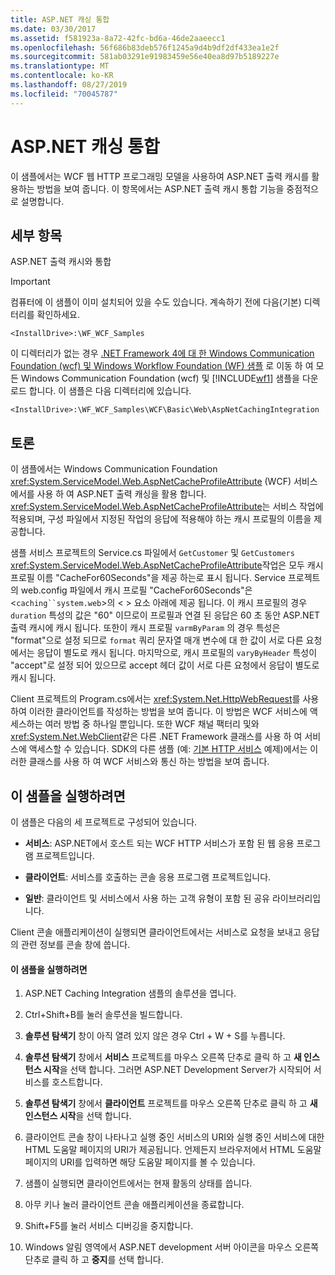 ```yaml
---
title: ASP.NET 캐싱 통합
ms.date: 03/30/2017
ms.assetid: f581923a-8a72-42fc-bd6a-46de2aaeecc1
ms.openlocfilehash: 56f686b83deb576f1245a9d4b9df2df433ea1e2f
ms.sourcegitcommit: 581ab03291e91983459e56e40ea8d97b5189227e
ms.translationtype: MT
ms.contentlocale: ko-KR
ms.lasthandoff: 08/27/2019
ms.locfileid: "70045787"
---
```

# <a name="aspnet-caching-integration"></a>ASP.NET 캐싱 통합

이 샘플에서는 WCF 웹 HTTP 프로그래밍 모델을 사용하여 ASP.NET 출력 캐시를 활용하는 방법을 보여 줍니다. 이 항목에서는 ASP.NET 출력 캐시 통합 기능을 중점적으로 설명합니다.

## <a name="demonstrates"></a>세부 항목

ASP.NET 출력 캐시와 통합

> [!IMPORTANT]
> 컴퓨터에 이 샘플이 이미 설치되어 있을 수도 있습니다. 계속하기 전에 다음(기본) 디렉터리를 확인하세요.
>
> `<InstallDrive>:\WF_WCF_Samples`
>
> 이 디렉터리가 없는 경우 [.NET Framework 4에 대 한 Windows Communication Foundation (wcf) 및 Windows Workflow Foundation (WF) 샘플](https://go.microsoft.com/fwlink/?LinkId=150780) 로 이동 하 여 모든 Windows Communication Foundation (wcf) 및 [!INCLUDE[wf1](../../../../includes/wf1-md.md)] 샘플을 다운로드 합니다. 이 샘플은 다음 디렉터리에 있습니다.
>
> `<InstallDrive>:\WF_WCF_Samples\WCF\Basic\Web\AspNetCachingIntegration`

## <a name="discussion"></a>토론

이 샘플에서는 Windows Communication Foundation <xref:System.ServiceModel.Web.AspNetCacheProfileAttribute> (WCF) 서비스에서를 사용 하 여 ASP.NET 출력 캐싱을 활용 합니다. <xref:System.ServiceModel.Web.AspNetCacheProfileAttribute>는 서비스 작업에 적용되며, 구성 파일에서 지정된 작업의 응답에 적용해야 하는 캐시 프로필의 이름을 제공합니다.

샘플 서비스 프로젝트의 Service.cs 파일에서 `GetCustomer` 및 `GetCustomers` <xref:System.ServiceModel.Web.AspNetCacheProfileAttribute>작업은 모두 캐시 프로필 이름 "CacheFor60Seconds"을 제공 하는로 표시 됩니다. Service 프로젝트의 web.config 파일에서 캐시 프로필 "CacheFor60Seconds"은 <`caching``system.web`>의 < > 요소 아래에 제공 됩니다. 이 캐시 프로필의 경우 `duration` 특성의 값은 "60" 이므로이 프로필과 연결 된 응답은 60 초 동안 ASP.NET 출력 캐시에 캐시 됩니다. 또한이 캐시 프로필 `varmByParam` 의 경우 특성은 "format"으로 설정 되므로 `format` 쿼리 문자열 매개 변수에 대 한 값이 서로 다른 요청에서는 응답이 별도로 캐시 됩니다. 마지막으로, 캐시 프로필의 `varyByHeader` 특성이 "accept"로 설정 되어 있으므로 accept 헤더 값이 서로 다른 요청에서 응답이 별도로 캐시 됩니다.

Client 프로젝트의 Program.cs에서는 <xref:System.Net.HttpWebRequest>를 사용하여 이러한 클라이언트를 작성하는 방법을 보여 줍니다. 이 방법은 WCF 서비스에 액세스하는 여러 방법 중 하나일 뿐입니다. 또한 WCF 채널 팩터리 및와 <xref:System.Net.WebClient>같은 다른 .NET Framework 클래스를 사용 하 여 서비스에 액세스할 수 있습니다. SDK의 다른 샘플 (예: [기본 HTTP 서비스](../../../../docs/framework/wcf/samples/basic-http-service.md) 예제)에서는 이러한 클래스를 사용 하 여 WCF 서비스와 통신 하는 방법을 보여 줍니다.

## <a name="to-run-the-sample"></a>이 샘플을 실행하려면

이 샘플은 다음의 세 프로젝트로 구성되어 있습니다.

- **서비스**: ASP.NET에서 호스트 되는 WCF HTTP 서비스가 포함 된 웹 응용 프로그램 프로젝트입니다.

- **클라이언트**: 서비스를 호출하는 콘솔 응용 프로그램 프로젝트입니다.

- **일반**: 클라이언트 및 서비스에서 사용 하는 고객 유형이 포함 된 공유 라이브러리입니다.

Client 콘솔 애플리케이션이 실행되면 클라이언트에서는 서비스로 요청을 보내고 응답의 관련 정보를 콘솔 창에 씁니다.

#### <a name="to-run-the-sample"></a>이 샘플을 실행하려면

1. ASP.NET Caching Integration 샘플의 솔루션을 엽니다.

2. Ctrl+Shift+B를 눌러 솔루션을 빌드합니다.

3. **솔루션 탐색기** 창이 아직 열려 있지 않은 경우 Ctrl + W + S를 누릅니다.

4. **솔루션 탐색기** 창에서 **서비스** 프로젝트를 마우스 오른쪽 단추로 클릭 하 고 **새 인스턴스 시작**을 선택 합니다. 그러면 ASP.NET Development Server가 시작되어 서비스를 호스트합니다.

5. **솔루션 탐색기** 창에서 **클라이언트** 프로젝트를 마우스 오른쪽 단추로 클릭 하 고 **새 인스턴스 시작**을 선택 합니다.

6. 클라이언트 콘솔 창이 나타나고 실행 중인 서비스의 URI와 실행 중인 서비스에 대한 HTML 도움말 페이지의 URI가 제공됩니다. 언제든지 브라우저에서 HTML 도움말 페이지의 URI를 입력하면 해당 도움말 페이지를 볼 수 있습니다.

7. 샘플이 실행되면 클라이언트에서는 현재 활동의 상태를 씁니다.

8. 아무 키나 눌러 클라이언트 콘솔 애플리케이션을 종료합니다.

9. Shift+F5를 눌러 서비스 디버깅을 중지합니다.

10. Windows 알림 영역에서 ASP.NET development 서버 아이콘을 마우스 오른쪽 단추로 클릭 하 고 **중지**를 선택 합니다.
